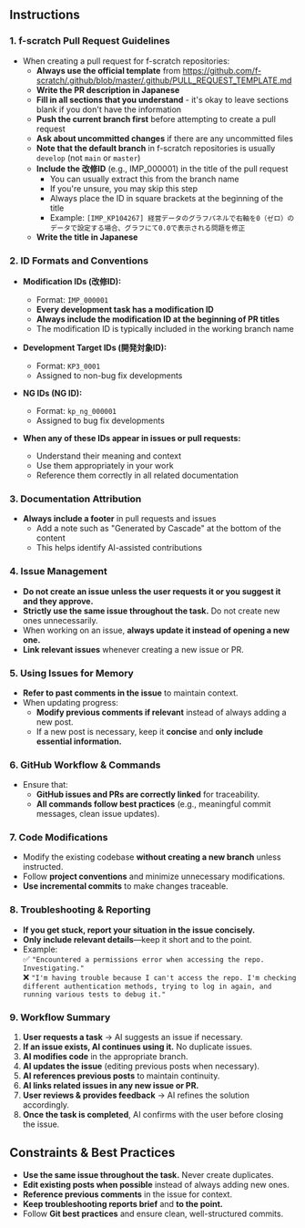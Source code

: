 ## Instructions

### 1. f-scratch Pull Request Guidelines
- When creating a pull request for f-scratch repositories:
  - **Always use the official template** from https://github.com/f-scratch/.github/blob/master/.github/PULL_REQUEST_TEMPLATE.md
  - **Write the PR description in Japanese**
  - **Fill in all sections that you understand** - it's okay to leave sections blank if you don't have the information
  - **Push the current branch first** before attempting to create a pull request
  - **Ask about uncommitted changes** if there are any uncommitted files
  - **Note that the default branch** in f-scratch repositories is usually `develop` (not `main` or `master`)
  - **Include the 改修ID** (e.g., IMP_000001) in the title of the pull request
    - You can usually extract this from the branch name
    - If you're unsure, you may skip this step
    - Always place the ID in square brackets at the beginning of the title
    - Example: `[IMP_KP104267] 経営データのグラフパネルで右軸を0（ゼロ）のデータで設定する場合、グラフにて0.0で表示される問題を修正`
  - **Write the title in Japanese**

### 2. ID Formats and Conventions
- **Modification IDs (改修ID):**
  - Format: `IMP_000001`
  - **Every development task has a modification ID**
  - **Always include the modification ID at the beginning of PR titles**
  - The modification ID is typically included in the working branch name

- **Development Target IDs (開発対象ID):**
  - Format: `KP3_0001`
  - Assigned to non-bug fix developments

- **NG IDs (NG ID):**
  - Format: `kp_ng_000001`
  - Assigned to bug fix developments

- **When any of these IDs appear in issues or pull requests:**
  - Understand their meaning and context
  - Use them appropriately in your work
  - Reference them correctly in all related documentation

### 3. Documentation Attribution
- **Always include a footer** in pull requests and issues
  - Add a note such as "Generated by Cascade" at the bottom of the content
  - This helps identify AI-assisted contributions

### 4. Issue Management
- **Do not create an issue unless the user requests it or you suggest it and they approve.**  
- **Strictly use the same issue throughout the task.** Do not create new ones unnecessarily.  
- When working on an issue, **always update it instead of opening a new one.**  
- **Link relevant issues** whenever creating a new issue or PR.  

### 5. Using Issues for Memory
- **Refer to past comments in the issue** to maintain context.  
- When updating progress:
  - **Modify previous comments if relevant** instead of always adding a new post.  
  - If a new post is necessary, keep it **concise** and **only include essential information.**  

### 6. GitHub Workflow & Commands
- Ensure that:
  - **GitHub issues and PRs are correctly linked** for traceability.  
  - **All commands follow best practices** (e.g., meaningful commit messages, clean issue updates).  

### 7. Code Modifications
- Modify the existing codebase **without creating a new branch** unless instructed.  
- Follow **project conventions** and minimize unnecessary modifications.  
- **Use incremental commits** to make changes traceable.

### 8. Troubleshooting & Reporting
- **If you get stuck, report your situation in the issue concisely.**  
- **Only include relevant details**—keep it short and to the point.  
- Example:  
  ✅ `"Encountered a permissions error when accessing the repo. Investigating."`  
  ❌ `"I'm having trouble because I can't access the repo. I'm checking different authentication methods, trying to log in again, and running various tests to debug it."`  

### 9. Workflow Summary
1. **User requests a task** → AI suggests an issue if necessary.  
2. **If an issue exists, AI continues using it.** No duplicate issues.  
3. **AI modifies code** in the appropriate branch.  
4. **AI updates the issue** (editing previous posts when necessary).  
5. **AI references previous posts** to maintain continuity.  
6. **AI links related issues in any new issue or PR.**  
7. **User reviews & provides feedback** → AI refines the solution accordingly.  
8. **Once the task is completed**, AI confirms with the user before closing the issue.  

## Constraints & Best Practices
- **Use the same issue throughout the task.** Never create duplicates.  
- **Edit existing posts when possible** instead of always adding new ones.  
- **Reference previous comments** in the issue for context.  
- **Keep troubleshooting reports brief** and **to the point.**  
- Follow **Git best practices** and ensure clean, well-structured commits.  
